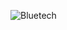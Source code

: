 ![Bluetech](https://github.com/khaymanii/Project1/assets/116851212/c800593b-aac5-4f87-829b-c673c9cc8033)
